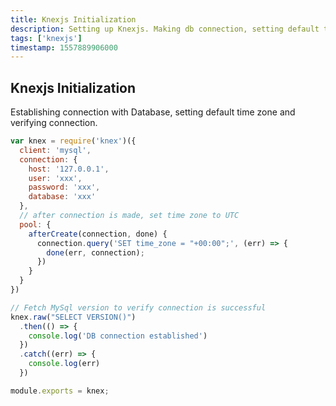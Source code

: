 ```yaml
---
title: Knexjs Initialization
description: Setting up Knexjs. Making db connection, setting default timezone and verifying connection
tags: ['knexjs']
timestamp: 1557889906000
---
```


## Knexjs Initialization

Establishing connection with Database, setting default time zone and verifying connection.

```js
var knex = require('knex')({
  client: 'mysql',
  connection: {
    host: '127.0.0.1',
    user: 'xxx',
    password: 'xxx',
    database: 'xxx'
  },
  // after connection is made, set time zone to UTC
  pool: {
    afterCreate(connection, done) {
      connection.query('SET time_zone = "+00:00";', (err) => {
        done(err, connection);
      })
    }
  }
})

// Fetch MySql version to verify connection is successful
knex.raw("SELECT VERSION()")
  .then(() => {
    console.log('DB connection established')
  })
  .catch((err) => {
    console.log(err)
  })

module.exports = knex;
```
